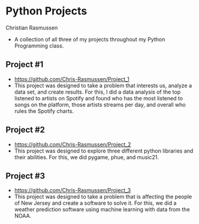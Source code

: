 # Python Projects
Christian Rasmussen
- A collection of all three of my projects throughout my Python Programming class.

## Project #1
- https://github.com/Chris-Rasmussen/Project_1
- This project was designed to take a problem that interests us, analyze a data set, and create results. For this, I did a data analysis of the top listened to artists on Spotify and found who has the most listened to songs on the platform, those artists streams per day, and overall who rules the Spotify charts.
## Project #2
- https://github.com/Chris-Rasmussen/Project_2
- This project was designed to explore three different python libraries and their abilities. For this, we did pygame, phue, and music21.
## Project #3
- https://github.com/Chris-Rasmussen/Project_3
- This project was designed to take a problem that is affecting the people of New Jersey and create a software to solve it. For this, we did a weather prediction software using machine learning with data from the NOAA.
